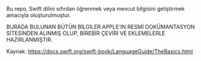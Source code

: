Bu repo, Swift dilini sıfırdan öğrenmek veya mevcut bilgisini geliştirmek amacıyla oluşturulmuştur.

BURADA BULUNAN BÜTÜN BİLGİLER APPLE'IN RESMİ DOKÜMANTASYON SİTESİNDEN ALINMIŞ OLUP, BİREBİR ÇEVİRİ VE EKLEMELERLE HAZIRLANMIŞTIR.

Kaynak:  https://docs.swift.org/swift-book/LanguageGuide/TheBasics.html
